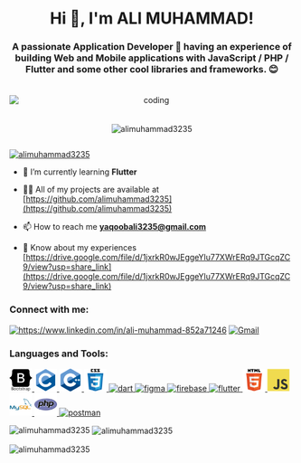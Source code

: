<h1 align="center">Hi 👋, I'm ALI MUHAMMAD!</h1>
<h3 align="center">A passionate Application Developer 🚀 having an experience of building Web and Mobile applications with JavaScript / PHP / Flutter and some other cool libraries and frameworks. 😊</h3>

<div style="display: flex; flex-direction: column; align-items: center; text-align: center;">
  <img align="center" alt="coding" width="600" src="https://i.pinimg.com/originals/81/17/8b/81178b47a8598f0c81c4799f2cdd4057.gif" style="margin-bottom: 20px; margin-top:20px;">
  
  <p align="left"><img src="https://komarev.com/ghpvc/?username=alimuhammad3235&label=Profile%20views&color=0e75b6&style=flat" alt="alimuhammad3235" /></p>
</div>


<p align="left"> <a href="https://github.com/ryo-ma/github-profile-trophy"><img src="https://github-profile-trophy.vercel.app/?username=alimuhammad3235" alt="alimuhammad3235" /></a> </p>

- 🌱 I’m currently learning **Flutter**

- 👨‍💻 All of my projects are available at [https://github.com/alimuhammad3235](https://github.com/alimuhammad3235)

- 📫 How to reach me **yaqoobali3235@gmail.com**

- 📄 Know about my experiences [https://drive.google.com/file/d/1jxrkR0wJEggeYlu77XWrERq9JTGcqZC9/view?usp=share_link](https://drive.google.com/file/d/1jxrkR0wJEggeYlu77XWrERq9JTGcqZC9/view?usp=share_link)

<h3 align="left">Connect with me:</h3>
<p align="left">
<a href="https://linkedin.com/in/https://www.linkedin.com/in/ali-muhammad-852a71246" target="blank"><img align="center" src="https://raw.githubusercontent.com/rahuldkjain/github-profile-readme-generator/master/src/images/icons/Social/linked-in-alt.svg" alt="https://www.linkedin.com/in/ali-muhammad-852a71246" height="30" width="40" /></a>
<a href="mailto:yaqoobali3235@gmail.com" target="_blank">
  <img align="center" src="https://upload.wikimedia.org/wikipedia/commons/7/7e/Gmail_icon_%282020%29.svg" alt="Gmail" height="30" width="40" />
</a>

</p>
</p>

<h3 align="left">Languages and Tools:</h3>
<p align="left"> <a href="https://getbootstrap.com" target="_blank" rel="noreferrer"> <img src="https://raw.githubusercontent.com/devicons/devicon/master/icons/bootstrap/bootstrap-plain-wordmark.svg" alt="bootstrap" width="40" height="40"/> </a> <a href="https://www.cprogramming.com/" target="_blank" rel="noreferrer"> <img src="https://raw.githubusercontent.com/devicons/devicon/master/icons/c/c-original.svg" alt="c" width="40" height="40"/> </a> <a href="https://www.w3schools.com/cpp/" target="_blank" rel="noreferrer"> <img src="https://raw.githubusercontent.com/devicons/devicon/master/icons/cplusplus/cplusplus-original.svg" alt="cplusplus" width="40" height="40"/> </a> <a href="https://www.w3schools.com/css/" target="_blank" rel="noreferrer"> <img src="https://raw.githubusercontent.com/devicons/devicon/master/icons/css3/css3-original-wordmark.svg" alt="css3" width="40" height="40"/> </a> <a href="https://dart.dev" target="_blank" rel="noreferrer"> <img src="https://www.vectorlogo.zone/logos/dartlang/dartlang-icon.svg" alt="dart" width="40" height="40"/> </a> <a href="https://www.figma.com/" target="_blank" rel="noreferrer"> <img src="https://www.vectorlogo.zone/logos/figma/figma-icon.svg" alt="figma" width="40" height="40"/> </a> <a href="https://firebase.google.com/" target="_blank" rel="noreferrer"> <img src="https://www.vectorlogo.zone/logos/firebase/firebase-icon.svg" alt="firebase" width="40" height="40"/> </a> <a href="https://flutter.dev" target="_blank" rel="noreferrer"> <img src="https://www.vectorlogo.zone/logos/flutterio/flutterio-icon.svg" alt="flutter" width="40" height="40"/> </a> <a href="https://www.w3.org/html/" target="_blank" rel="noreferrer"> <img src="https://raw.githubusercontent.com/devicons/devicon/master/icons/html5/html5-original-wordmark.svg" alt="html5" width="40" height="40"/> </a> <a href="https://developer.mozilla.org/en-US/docs/Web/JavaScript" target="_blank" rel="noreferrer"> <img src="https://raw.githubusercontent.com/devicons/devicon/master/icons/javascript/javascript-original.svg" alt="javascript" width="40" height="40"/> </a> <a href="https://www.mysql.com/" target="_blank" rel="noreferrer"> <img src="https://raw.githubusercontent.com/devicons/devicon/master/icons/mysql/mysql-original-wordmark.svg" alt="mysql" width="40" height="40"/> </a> <a href="https://www.php.net" target="_blank" rel="noreferrer"> <img src="https://raw.githubusercontent.com/devicons/devicon/master/icons/php/php-original.svg" alt="php" width="40" height="40"/> </a> <a href="https://postman.com" target="_blank" rel="noreferrer"> <img src="https://www.vectorlogo.zone/logos/getpostman/getpostman-icon.svg" alt="postman" width="40" height="40"/> </a> </p>

<p><img align="left" src="https://github-readme-stats.vercel.app/api/top-langs?username=alimuhammad3235&show_icons=true&locale=en&layout=compact" alt="alimuhammad3235" /></p>

<p>&nbsp;<img align="center" src="https://github-readme-stats.vercel.app/api?username=alimuhammad3235&show_icons=true&locale=en" alt="alimuhammad3235" /></p>

<p><img align="center" src="https://github-readme-streak-stats.herokuapp.com/?user=alimuhammad3235&" alt="alimuhammad3235" /></p>
